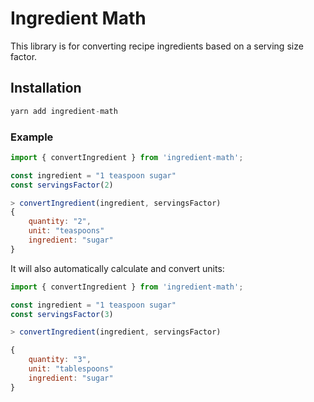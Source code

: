 # Ingredient Math

This library is for converting recipe ingredients based on a serving size factor.

## Installation
```js
yarn add ingredient-math
```

### Example
```js
import { convertIngredient } from 'ingredient-math';

const ingredient = "1 teaspoon sugar"
const servingsFactor(2)

> convertIngredient(ingredient, servingsFactor)
{
	quantity: "2",
	unit: "teaspoons"
	ingredient: "sugar"
}
```

It will also automatically calculate and convert units: 
```js
import { convertIngredient } from 'ingredient-math';

const ingredient = "1 teaspoon sugar"
const servingsFactor(3)

> convertIngredient(ingredient, servingsFactor)

{
	quantity: "3",
	unit: "tablespoons"
	ingredient: "sugar"
}
```



